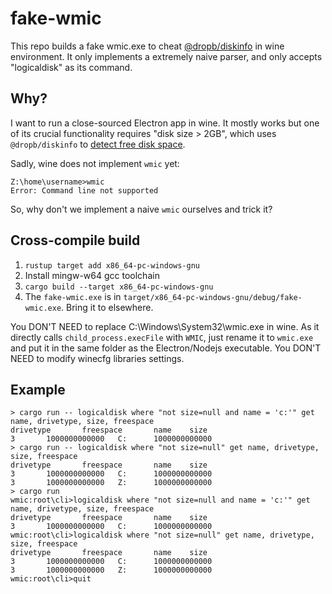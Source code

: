 # fake-wmic

This repo builds a fake wmic.exe to cheat [@dropb/diskinfo](https://github.com/kukhariev/diskinfo) in wine environment. It only implements a extremely naive parser, and only accepts "logicaldisk" as its command.

## Why?

I want to run a close-sourced Electron app in wine. It mostly works but one of its crucial functionality requires "disk size > 2GB", which uses `@dropb/diskinfo` to [detect free disk space](https://github.com/kukhariev/diskinfo/blob/master/src/win32.ts).

Sadly, wine does not implement `wmic` yet:

```
Z:\home\username>wmic
Error: Command line not supported
```

So, why don't we implement a naive `wmic` ourselves and trick it?

## Cross-compile build

1. `rustup target add x86_64-pc-windows-gnu`
2. Install mingw-w64 gcc toolchain
3. `cargo build --target x86_64-pc-windows-gnu`
4. The `fake-wmic.exe` is in `target/x86_64-pc-windows-gnu/debug/fake-wmic.exe`. Bring it to elsewhere.

You DON'T NEED to replace C:\Windows\System32\wmic.exe in wine. As it directly calls `child_process.execFile` with `WMIC`, just rename it to `wmic.exe` and put it in the same folder as the Electron/Nodejs executable. You DON'T NEED to modify winecfg libraries settings.

## Example

```console
> cargo run -- logicaldisk where "not size=null and name = 'c:'" get name, drivetype, size, freespace
drivetype       freespace       name    size
3       1000000000000   C:      1000000000000
> cargo run -- logicaldisk where "not size=null" get name, drivetype, size, freespace
drivetype       freespace       name    size
3       1000000000000   C:      1000000000000
3       1000000000000   Z:      1000000000000
> cargo run
wmic:root\cli>logicaldisk where "not size=null and name = 'c:'" get name, drivetype, size, freespace
drivetype       freespace       name    size
3       1000000000000   C:      1000000000000
wmic:root\cli>logicaldisk where "not size=null" get name, drivetype, size, freespace
drivetype       freespace       name    size
3       1000000000000   C:      1000000000000
3       1000000000000   Z:      1000000000000
wmic:root\cli>quit
```
